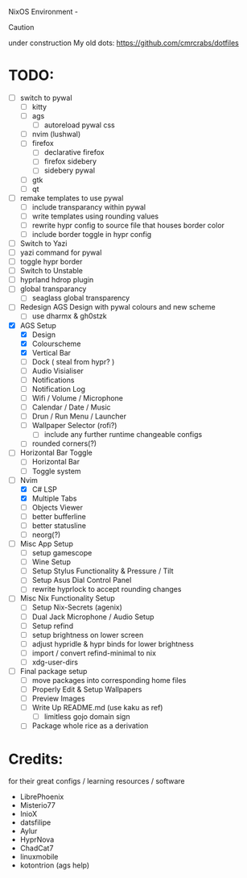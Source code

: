 NixOS Environment - <name pending>

> [!Caution]
>
> under construction
> My old dots: https://github.com/cmrcrabs/dotfiles

# TODO: 
- [ ] switch to pywal
    - [ ] kitty
    - [ ] ags
        - [ ] autoreload pywal css
    - [ ] nvim (lushwal)
    - [ ] firefox   
        - [ ] declarative firefox
        - [ ] firefox sidebery
        - [ ] sidebery pywal
    - [ ] gtk
    - [ ] qt

- [ ] remake templates to use pywal
    - [ ] include transparancy within pywal
    - [ ] write templates using rounding values
    - [ ] rewrite hypr config to source file that houses border color
    - [ ] include border toggle in hypr config

- [ ] Switch to Yazi
- [ ] yazi command for pywal
- [ ] toggle hypr border
- [ ] Switch to Unstable
- [ ] hyprland hdrop plugin
- [ ] global transparancy
    - [ ] seaglass global transparency

- [ ] Redesign AGS Design with pywal colours and new scheme
    - [ ] use dharmx & gh0stzk
- [X] AGS Setup
    - [X] Design
    - [X] Colourscheme
    - [X] Vertical Bar
    - [ ] Dock ( steal from hypr? )
    - [ ] Audio Visialiser
    - [ ] Notifications
    - [ ] Notification Log
    - [ ] Wifi / Volume / Microphone
    - [ ] Calendar / Date / Music
    - [ ] Drun / Run Menu / Launcher
    - [ ] Wallpaper Selector (rofi?)
        - [ ] include any further runtime changeable configs
    - [ ] rounded corners(?)

- [ ] Horizontal Bar Toggle
    - [ ] Horizontal Bar
    - [ ] Toggle system

- [ ] Nvim
    - [X] C# LSP
    - [X] Multiple Tabs
    - [ ] Objects Viewer
    - [ ] better bufferline
    - [ ] better statusline
    - [ ] neorg(?)

- [ ] Misc App Setup
    - [ ] setup gamescope
    - [ ] Wine Setup
    - [ ] Setup Stylus Functionality & Pressure / Tilt
    - [ ] Setup Asus Dial Control Panel 
    - [ ] rewrite hyprlock to accept rounding changes

- [ ] Misc Nix Functionality Setup
    - [ ] Setup Nix-Secrets (agenix)
    - [ ] Dual Jack Microphone / Audio Setup
    - [ ] Setup refind 
    - [ ] setup brightness on lower screen
    - [ ] adjust hypridle & hypr binds for lower brightness
    - [ ] import / convert refind-minimal to nix
    - [ ] xdg-user-dirs

- [ ] Final package setup
    - [ ] move packages into corresponding home files
    - [ ] Properly Edit & Setup Wallpapers
    - [ ] Preview Images
    - [ ] Write Up README.md (use kaku as ref)
        - [ ] limitless gojo domain sign
    - [ ] Package whole rice as a derivation

# Credits:
for their great configs / learning resources / software

- LibrePhoenix
- Misterio77
- InioX
- datsfilipe
- Aylur
- HyprNova
- ChadCat7
- linuxmobile
- kotontrion (ags help)
